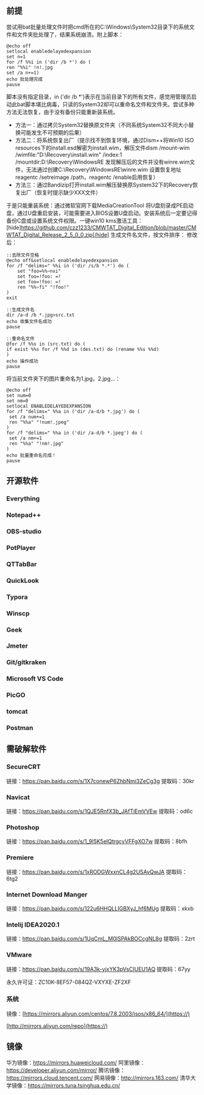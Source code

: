 ## 前提

尝试用bat批量处理文件时把cmd所在的C:\Windows\System32目录下的系统文件和文件夹批处理了，结果系统崩溃。附上脚本：

```
@echo off
setlocal enabledelayedexpansion
set n=1
for /f %%i in ('dir /b *') do (
ren "%%i" !n!.jpg
set /a n+=1)
echo 批处理完成
pause
```

脚本没有指定目录，in ('dir /b *')表示在当前目录下的所有文件，感觉用管理员启动此bat脚本堪比病毒，只读的System32却可以重命名文件和文件夹。尝试多种方法无法恢复，由于没有备份只能重新装系统。

- 方法一：通过拷贝System32替换原文件夹（不同系统System32不同大小替换可能发生不可预期的后果）
- 方法二：将系统恢复出厂（提示找不到恢复环境，通过Dism++将Win10 ISO resources下的install.esd解密为install.wim，解压文件dism /mount-wim /wimfile:"D:\Recovery\install.wim" /index:1 /mountdir:D:\Recovery\WindowsRE 发现解压后的文件并没有winre.wim文件，无法通过创建C:\Recovery\WindowsRE\winre.wim 设置恢复地址reagentc /setreimage /path，reagentc /enable启用恢复）
- 方法三：通过Bandizip打开install.wim解压替换原System32下的Recovery恢复出厂（恢复时提示缺少XXX文件）

于是只能重装系统：通过微软官网下载MediaCreationTool 将U盘刻录成PE启动盘，通过U盘重启安装，可能需要进入BIOS设置U盘启动。安装系统后一定要记得备份C盘或设置系统文件权限。一键win10 kms激活工具：[hide]https://github.com/czz1233/CMWTAT_Digital_Edition/blob/master/CMWTAT_Digital_Release_2_5_0_0.zip[/hide]
生成文件名文件，按文件排序：
修改后：

```
::去除文件空格
@echo off&setlocal enabledelayedexpansion
for /f "delims=" %%i in ('dir /s/b *.*') do (
    set "foo=%%~nxi"
    set foo=!foo: =!
    set foo=!foo: =!
    ren "%%~fi" "!foo!"
)
exit

::生成文件名
dir /a-d /b *.jpg>src.txt
echo 收集文件名成功
pause

::重命名文件
@for /f %%s in (src.txt) do (
if exist %%s for /f %%d in (des.txt) do (rename %%s %%d)
)
echo 操作成功
pause
```

将当前文件夹下的图片重命名为1.jpg，2.jpg...：

```
@echo off
set num=0
set nm=0
setlocal ENABLEDELAYEDEXPANSION
for /f "delims=" %%a in ('dir /a-d/b *.jpg') do (
 set /a num+=1
 ren "%%a" "!num!.jpeg"
)
for /f "delims=" %%a in ('dir /a-d/b *.jpeg') do (
 set /a nm+=1
 ren "%%a" "!nm!.jpg"
)
echo 批量重命名完成！
pause
```

## 开源软件

### Everything

### Notepad++

### OBS-studio

### PotPlayer

### QTTabBar

### QuickLook

### Typora

### Winscp

### Geek

### Jmeter

### Git/gitkraken

### Microsoft VS Code

### PicGO

### tomcat

### Postman

## 需破解软件

### SecureCRT

链接：https://pan.baidu.com/s/1X7conewP6ZhbNmi3ZeCg3g
提取码：30kr

### Navicat

链接：https://pan.baidu.com/s/1QJE5RnfX3b_JAfTiEmVVEw
提取码：od6c

### Photoshop

链接：https://pan.baidu.com/s/1_9l5K5elQtrgcyVFFgXO7w
提取码：8bfh

### Premiere

链接：https://pan.baidu.com/s/1xRODGWxxnCL4g2USAvQwJA
提取码：6tg2

### Internet Download Manger

链接：https://pan.baidu.com/s/122u6HHQLLIGBXyJ_hf6MUg
提取码：xkxb

### Intelij IDEA2020.1

链接：https://pan.baidu.com/s/1UqCmL_M0lSPAkBOCcgNL8g
提取码：2zrt

### VMware

链接：https://pan.baidu.com/s/19A3k-yjxYK3pVsCIUEU1AQ
提取码：67yy

永久许可证：ZC10K-8EF57-084QZ-VXYXE-ZF2XF

### 系统

镜像：[https://mirrors.aliyun.com/centos/7.8.2003/isos/x86_64/](https://)

[http://mirrors.aliyun.com/repo](https://)

## 镜像

华为镜像：https://mirrors.huaweicloud.com/
阿里镜像：https://developer.aliyun.com/mirror/
腾讯镜像：https://mirrors.cloud.tencent.com/
网易镜像：http://mirrors.163.com/
清华大学镜像：https://mirrors.tuna.tsinghua.edu.cn/
